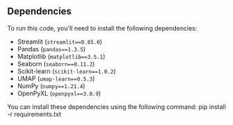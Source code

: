## Dependencies

To run this code, you'll need to install the following dependencies:

* Streamlit (`streamlit==0.85.0`)
* Pandas (`pandas==1.3.5`)
* Matplotlib (`matplotlib==3.5.1`)
* Seaborn (`seaborn==0.11.2`)
* Scikit-learn (`scikit-learn==1.0.2`)
* UMAP (`umap-learn==0.5.3`)
* NumPy (`numpy==1.21.4`)
* OpenPyXL (`openpyxl==3.0.9`)

You can install these dependencies using the following command:
pip install -r requirements.txt

